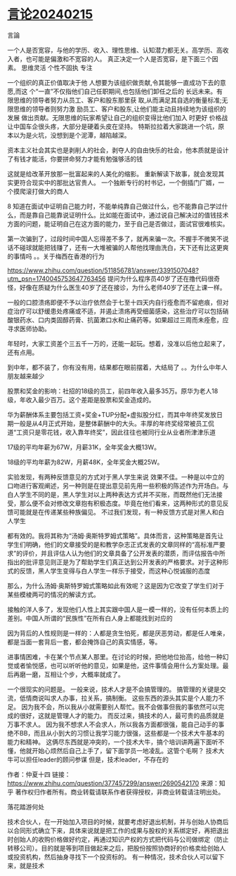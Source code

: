 # [言论20240215](https://github.com/cutepig123/gitblog/issues/64)

言論

一个人是否宽容，与他的学历、收入、理性思维、认知潜力都无关。高学历、高收入者，也可能是偏激和不宽容的人。
真正决定一个人是否宽容，是下面三个因素。
思维灵活
个性不固执
专注

一个组织的真正价值取决于他 人想要为该组织做贡献,令其能够一直成功下去的意愿,而这 个“一直”不仅指他们自己任职期间,也包括他们卸任之后的 长远未来。有限思维的领导者努力从员工、客户和股东那里获 取,从而满足其自选的衡量标准;无限思维的领导者则努力激 励员工、客户和股东,让他们能主动且持续地为该组织的发展 做出贡献。无限思维的玩家希望让自己的组织变得比他们加入 时更好
价格战让中国车企很头疼，大部分是硬着头皮在坚持。 特斯拉拉着大家跳进一个坑，原本以为是火坑，没想到是个泥潭，越陷越深。


资本主义社会其实也是剥削人的社会，剥夺人的自由快乐的社会，他本质就是设计了有钱才能活，你要拼命努力才能有勉强够活的钱

这就是给改革开放那一批富起来的人美化的缩影。
重新解读下故事，就会发现其实更符合现实中的那批达官贵人。
一个独断专行的村书记，一个倒插门厂婿，一个摸爬滚打做大的商人

8 知道在面试中证明自己能力时，不能单纯靠自己做过什么，也不能靠自己学过什么，而是靠自己能靠说证明什么。比如能在面试中，通过说自己解决过的值钱技术方面的问题，能证明自己在这方面的能力，至于自己是否做过，面试官很难核实。

第一次骗到了，过段时间中国人忘得差不多了，就再来骗一次。不握手不微笑不说话不碰球就能把钱赚了，还有一大堆被骗的人帮他找理由洗白，天下还有比这更爽的事情吗
。。关于梅西在香港的行为

https://www.zhihu.com/question/511856781/answer/3391507048?utm_psn=1740045753647763456
提问为什么程序员40岁了还在撸代码很奇怪，好像在质疑为什么医生40岁了还在接诊，为什么老师40岁了还在上课一样。

一般的口腔溃疡即便不予以治疗依然会于七至十四天内自行痊愈而不留疤痕，但对症治疗可以舒缓患处疼痛或不适，并遏止溃疡再受细菌感染，这些治疗可以包括硝酸银药水、口内类固醇药膏、抗菌漱口水和止痛药等。如果超过三周而未痊愈，应寻求医师协助。

年轻时，大家工资差个三五千一万的，还能一起玩。想着，没准以后他立起来了，还有点用。

到中年，都不装了，你有没有用，结果都在眼前摆着，大结局了
。。为什么中年人朋友越来越少

股票和奖金的影响：社招的18级的员工，前四年收入最多35万。原华为老人18级，年收入最少百万。这个差距是股票和奖金造成的。

华为薪酬体系主要包括工资+奖金+TUP分配+虚拟股分红，而其中年终奖发放日期一般是从4月正式开始，是整体薪酬中的大头。丰厚的年终奖经常被员工侃道“工资只是零花钱，收入靠年终奖”，因此往往也被同行业从业者所津津乐道

17级的平均年薪为67W，月薪31K，全年奖金大概13W。

18级的平均年薪为82W，月薪48K，全年奖金大概25W。

实验发现，有两种反馈意见的方式对于黑人学生来说
效果不佳。一种是以中立的口吻进行客观阐述，另一种则是在提出意见前先用一些积极的陈述作为开场白。与白人学生不同的是，黑人学生对以上两种表达方式并不买账，而既然他们无法接受，那么便不会对修改文章抱有积极态度。毕竟在他们看来，这两种形式的意见反馈可能就是在传递某些种族偏见。
不过我们发现，有一种反馈方式是对黑人和白人学生

都有效的。我将其称为“汤姆·奥斯特罗姆式策略”。具体而言，这种策略是首先让学生们明确，他们的文章接受的是和教学杂志正式发表的文章同样的“高标准严要求”的评价，并且评估人认为他们的文章具备了公开发表的潜质，而评估报告中所指出的批评意见则正是为了帮助学生们真正达到公开发表的严格要求。对于这种形式的反馈，黑人学生变得与白人学生一样乐于接受，而这种心悦诚服的态度

那么，为什么汤姆·奥斯特罗姆式策略如此有效呢？这是因为它改变了学生们对于某些模棱两可的情况的解读方式。


接触的洋人多了，发现他们人性上其实跟中国人是一模一样的，没有任何本质上的差别。中国人所谓的“民族性”在所有白人身上都能找到对应的

因为背后的人性规则是一样的：人都是贪生怕死，都是厌恶劳动，都是任人唯亲，都是当面一套背后一套，都会掩饰自己的真实情感，等。


进事情困难，卡在某个节点某人那里。在讨论的时候，把他地位抬高，给他一种幻觉或者愉悦感，也可以听听他的意见，如果是他，这件事情会用什么方案处理。最后再磨一磨，互相让个步，大概率就成了。

一个很现实的问题是。
一般来说，技术人才是不会搞管理的。
搞管理的关键是交流，低情商说叫求人办事，拉关系，搞制衡。
这些东西的源头其实是个人能力不足。
因为我不会，所以我从小就需要别人帮忙。我不会做事但我的事依然可以完成的很好，这就是管理人才的能力。
而反过来，搞技术的人，最可贵的品质就是万事不求人。
因为我不想求人不会求人，所以我各方面都很强，能自己动手的事绝不BB，而且从小到大的习惯让我学习能力很强，这些都是一个技术大牛基本的能力和精神。
这俩尽东西就是冲突的，一个技术大牛，搞个培训讲两遍下面听不懂，他就开始心烦然后自己上手了，留下面学员一地凌乱。这管个毛啊？
技术大牛可以担任leader的顾问参谋
但是，技术leader，不存在的


作者：仲夏十四
链接：https://www.zhihu.com/question/377457299/answer/2690542170
来源：知乎
著作权归作者所有。商业转载请联系作者获得授权，非商业转载请注明出处。


落花踏游何处

技术合伙人，在一开始加入项目的时候，就要考虑好退出机制，并与创始人协商后以合同形式确立下来，具体来说就是把工作的成果与股权的关系绑定好，再把退出时创始人的收购价格做好约定，再通过知识产权的方式把代码与公司做绑定（防止转移公司）。目的就是等到项目做起来之后，把股份按照协商好的价格卖给创始人或投资机构，然后抽身寻找下一个投资标的。
有一种情况，技术合伙人可以留下来，就是技术



